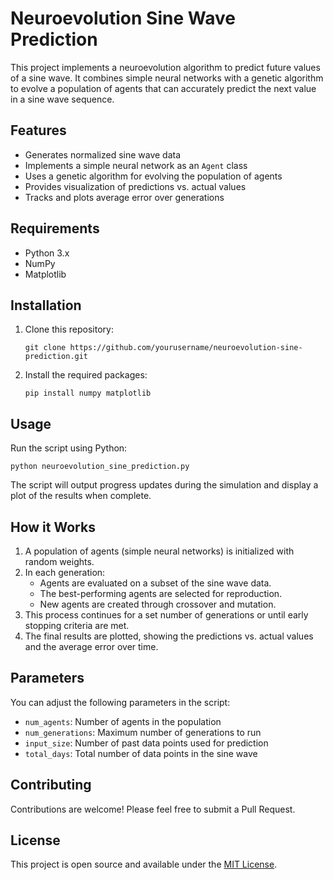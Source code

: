 # Neuroevolution Sine Wave Prediction

This project implements a neuroevolution algorithm to predict future values of a sine wave. It combines simple neural networks with a genetic algorithm to evolve a population of agents that can accurately predict the next value in a sine wave sequence.

## Features

- Generates normalized sine wave data
- Implements a simple neural network as an `Agent` class
- Uses a genetic algorithm for evolving the population of agents
- Provides visualization of predictions vs. actual values
- Tracks and plots average error over generations

## Requirements

- Python 3.x
- NumPy
- Matplotlib

## Installation

1. Clone this repository:
   ```
   git clone https://github.com/yourusername/neuroevolution-sine-prediction.git
   ```
2. Install the required packages:
   ```
   pip install numpy matplotlib
   ```

## Usage

Run the script using Python:

```
python neuroevolution_sine_prediction.py
```

The script will output progress updates during the simulation and display a plot of the results when complete.

## How it Works

1. A population of agents (simple neural networks) is initialized with random weights.
2. In each generation:
   - Agents are evaluated on a subset of the sine wave data.
   - The best-performing agents are selected for reproduction.
   - New agents are created through crossover and mutation.
3. This process continues for a set number of generations or until early stopping criteria are met.
4. The final results are plotted, showing the predictions vs. actual values and the average error over time.

## Parameters

You can adjust the following parameters in the script:

- `num_agents`: Number of agents in the population
- `num_generations`: Maximum number of generations to run
- `input_size`: Number of past data points used for prediction
- `total_days`: Total number of data points in the sine wave

## Contributing

Contributions are welcome! Please feel free to submit a Pull Request.

## License

This project is open source and available under the [MIT License](LICENSE).
